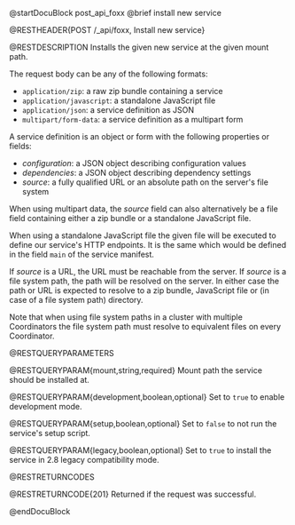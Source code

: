 @startDocuBlock post_api_foxx
@brief install new service

@RESTHEADER{POST /_api/foxx, Install new service}

@RESTDESCRIPTION
Installs the given new service at the given mount path.

The request body can be any of the following formats:

- `application/zip`: a raw zip bundle containing a service
- `application/javascript`: a standalone JavaScript file
- `application/json`: a service definition as JSON
- `multipart/form-data`: a service definition as a multipart form

A service definition is an object or form with the following properties or fields:

- *configuration*: a JSON object describing configuration values
- *dependencies*: a JSON object describing dependency settings
- *source*: a fully qualified URL or an absolute path on the server's file system

When using multipart data, the *source* field can also alternatively be a file field
containing either a zip bundle or a standalone JavaScript file.

When using a standalone JavaScript file the given file will be executed
to define our service's HTTP endpoints. It is the same which would be defined
in the field `main` of the service manifest.

If *source* is a URL, the URL must be reachable from the server.
If *source* is a file system path, the path will be resolved on the server.
In either case the path or URL is expected to resolve to a zip bundle,
JavaScript file or (in case of a file system path) directory.

Note that when using file system paths in a cluster with multiple Coordinators
the file system path must resolve to equivalent files on every Coordinator.

@RESTQUERYPARAMETERS

@RESTQUERYPARAM{mount,string,required}
Mount path the service should be installed at.

@RESTQUERYPARAM{development,boolean,optional}
Set to `true` to enable development mode.

@RESTQUERYPARAM{setup,boolean,optional}
Set to `false` to not run the service's setup script.

@RESTQUERYPARAM{legacy,boolean,optional}
Set to `true` to install the service in 2.8 legacy compatibility mode.

@RESTRETURNCODES

@RESTRETURNCODE{201}
Returned if the request was successful.

@endDocuBlock

